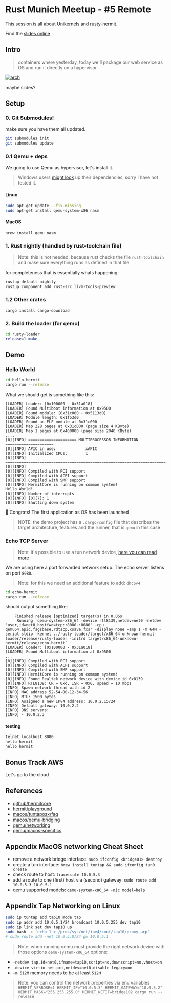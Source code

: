 # Rust Munich Meetup - #5 Remote

This session is all about [Unikernels][1] and [rusty-hermit][2].

Find the [slides online](https://docs.google.com/presentation/d/1Vscnq9QMO6hcSb0hxHcXLR-Zdb0OZNpZzbI9lEVycg8/edit?usp=sharing)

## Intro

> containers where yesterday, today we'll package our web service as OS and run it directly on a hypervisor

[![arch](https://rust-osdev.com/showcase/rusty-hermit/libos.png)][2]

maybe slides?

## Setup
### 0. Git Submodules!
make sure you have them all updated.

```sh
git submodules init
git submodules update
```

### 0.1 Qemu + deps
We going to use Qemu as hypervisor, let's install it.

> Windows users [might look](https://github.com/hermitcore/rusty-loader/blob/master/.github/workflows/build.yml#L52) up their dependencies, sorry I have not tested it.

#### Linux
```sh
sudo apt-get update --fix-missing 
sudo apt-get install qemu-system-x86 nasm
```

#### MacOS
```sh
brew install qemu nasm
```

### 1. Rust nightly (handled by rust-toolchain file)

> Note: this is not needed, because rust checks the file `rust-toolchain` and make sure everything runs as defined in that file.

for completeness that is essentially whats happening:
```sh
rustup default nightly
rustup component add rust-src llvm-tools-preview
```

### 1.2 Other crates

```sh
cargo install cargo-download
```

### 2. Build the loader (for qemu)
```sh
cd rusty-loader
release=1 make
```

## Demo
### Hello World
```sh
cd hello-hermit
cargo run --release
```

What we should get is something like this:

```plain
[LOADER] Loader: [0x100000 - 0x31a018]
[LOADER] Found Multiboot information at 0x9500
[LOADER] Found module: [0x31c000 - 0x5113d0]
[LOADER] Module length: 0x1f53d0
[LOADER] Found an ELF module at 0x31c000
[LOADER] Map 228 pages at 0x31c000 (page size 4 KByte)
[LOADER] Map 1 pages at 0x400000 (page size 2048 KByte)
....
[0][INFO] ===================== MULTIPROCESSOR INFORMATION =====================
[0][INFO] APIC in use:             xAPIC
[0][INFO] Initialized CPUs:        1
[0][INFO] ======================================================================
[0][INFO]
[0][INFO] Compiled with PCI support
[0][INFO] Compiled with ACPI support
[0][INFO] Compiled with SMP support
[0][INFO] HermitCore is running on common system!
Hello World!
[0][INFO] Number of interrupts
[0][INFO] [0][7]: 1
[0][INFO] Shutting down system
```

🚀 Congrats! The first application as OS has been launched

> NOTE: the demo project has a `.cargo/config` file that describes the target architecture, features and the runner, that is `qemu` in this case

### Echo TCP Server
> Note: it's possible to use a tun network device, [here you can read more][3]

We are using here a port forwarded network setup. The echo server listens on port `8080`.
> Note: for this we need an additional feature to add: `dhcpv4`

```sh
cd echo-hermit
cargo run --release
```

should output something like:
```plain
    Finished release [optimized] target(s) in 0.06s
     Running `qemu-system-x86_64 -device rtl8139,netdev=net0 -netdev 'user,id=net0,hostfwd=tcp::8080-:8080' -cpu qemu64,apic,fsgsbase,rdtscp,xsave,fxsr -display none -smp 1 -m 64M -serial stdio -kernel ../rusty-loader/target/x86_64-unknown-hermit-loader/release/rusty-loader -initrd target/x86_64-unknown-hermit/release/echo-hermit`
[LOADER] Loader: [0x100000 - 0x31a018]
[LOADER] Found Multiboot information at 0x9500
...
[0][INFO] Compiled with PCI support
[0][INFO] Compiled with ACPI support
[0][INFO] Compiled with SMP support
[0][INFO] HermitCore is running on common system!
[0][INFO] Found Realtek network device with device id 0x8139
[0][INFO] RTL8139: CR = 0xd, ISR = 0x0, speed = 10 mbps
[INFO] Spawn network thread with id 2
[INFO] MAC address 52-54-00-12-34-56
[INFO] MTU: 1500 bytes
[INFO] Assigned a new IPv4 address: 10.0.2.15/24
[INFO] Default gateway: 10.0.2.2
[INFO] DNS servers:
[INFO] - 10.0.2.3
```

#### testing
```sh
telnet localhost 8080
hello hermit
hello hermit
```

## Bonus Track AWS
Let's go to the cloud

[1]: http://unikernel.org/
[2]: https://rust-osdev.com/showcase/rusty-hermit/
[3]: https://github.com/hermitcore/rusty-hermit/wiki/Advanced-Configuration-Features

## References

- [github/hermitcore](https://github.com/hermitcore)
- [hermit/playground](https://raw.githubusercontent.com/hermitcore/hermit-playground/master/README.md)
- [macos/tuntaposx/faq](http://tuntaposx.sourceforge.net/faq.xhtml)
- [macos/qemu-bridging](https://www.dzombak.com/files/qemu-bridging-mavericks.pdf)
- [qemu/networking](https://wiki.qemu.org/Documentation/Networking#Network_Backends)
- [qemu/macos-specifics](https://www.emaculation.com/doku.php/ppc-osx-on-qemu-for-osx)

## Appendix MacOS networking Cheat Sheet

- remove a network bridge interface: `sudo ifconfig <bridge01> destroy`
- create a tun interface: `brew install tuntap && sudo ifconfig tun0 create`
- check route to host: `traceroute 10.0.5.3`
- add a route to one (first) host via (second) gateway: `sudo route add 10.0.5.3 10.0.5.1`
- qemu supported models: `qemu-system-x86_64 -nic model=help`

## Appendix Tap Networking on Linux
```sh
sudo ip tuntap add tap10 mode tap
sudo ip addr add 10.0.5.1/24 broadcast 10.0.5.255 dev tap10
sudo ip link set dev tap10 up
sudo bash -c 'echo 1 > /proc/sys/net/ipv4/conf/tap10/proxy_arp'
# sudo route add -net 10.0.5.0/24 gw 10.0.5.1
```

> Note: when running qemu must provide the right network device with those options
`qemu-system-x86_64` options:
- `-netdev tap,id=net0,ifname=tap10,script=no,downscript=no,vhost=on`
- `-device virtio-net-pci,netdev=net0,disable-legacy=on`
- `-m 512M` memory needs to be at least `512M`

> Note: you can control the network properties via env variables
> `HERMIT_VERBOSE=1 HERMIT_IP="10.0.5.3" HERMIT_GATEWAY="10.0.5.2" HERMIT_MASK="255.255.255.0" HERMIT_NETIF=bridge102 cargo run --release`

